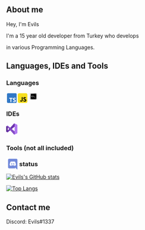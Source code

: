 ## About me
Hey, I'm Evils

I'm a 15 year old developer from Turkey who develops

in various Programming Languages.


## Languages, IDEs and Tools

### Languages


<img style="padding: 1.5px" align="left" alt="Typescript" width="26px" src="https://raw.githubusercontent.com/Mempler/Mempler/master/assets//typescript.svg"/>
<img style="padding: 1.5px" align="left" alt="Javascript" width="26px" src="https://raw.githubusercontent.com/Mempler/Mempler/master/assets//javascript.svg"/>
<img style="padding: 1.5px" alt="left" alt="Python 3" width="26px" src="https://github.com/Groophy-Lifefor/Groophy-Lifefor/blob/main/batch.jpg"/>


### IDEs

<img alt="Visual Studio 2019" width="30px" src="https://raw.githubusercontent.com/Mempler/Mempler/master/assets//vs2019.svg"/>

### Tools (not all included)


<img align="left" alt="Discord" width="35px" src="https://raw.githubusercontent.com/Mempler/Mempler/master/assets//discord.svg"/>

### status


[![Evils's GitHub stats](https://github-readme-stats.vercel.app/api?username=Evils7&show_icons=true&theme=tokyonight)](https://github.com/Evils7/github-readme-stats)

[![Top Langs](https://github-readme-stats.vercel.app/api/top-langs/?username=GroophyLifefor&langs_count=8)](https://github.com/GroophyLifefor/github-readme-stats)

## Contact me
Discord: Evils#1337
